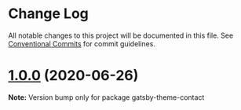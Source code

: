# Change Log

All notable changes to this project will be documented in this file.
See [Conventional Commits](https://conventionalcommits.org) for commit guidelines.

# [1.0.0](https://github.com/Pyrax/gatsby-theme-contact/compare/gatsby-theme-contact@1.0.0...gatsby-theme-contact@1.0.0) (2020-06-26)

**Note:** Version bump only for package gatsby-theme-contact
